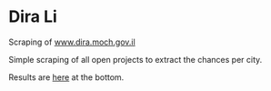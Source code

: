 # Dira Li
Scraping of www.dira.moch.gov.il

Simple scraping of all open projects to extract the chances per city.

Results are [here](analysis.ipynb) at the bottom.

